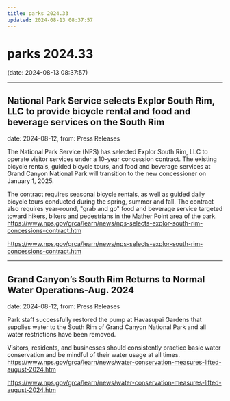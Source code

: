 ```yaml
---
title: parks 2024.33
updated: 2024-08-13 08:37:57
---
```


# parks 2024.33

(date: 2024-08-13 08:37:57)

---

## National Park Service selects Explor South Rim, LLC to provide bicycle rental and food and beverage services on the South Rim

date: 2024-08-12, from: Press Releases

The National Park Service (NPS) has selected Explor South Rim, LLC to operate visitor services under a 10-year concession contract. The existing bicycle rentals, guided bicycle tours, and food and beverage services at Grand Canyon National Park will transition to the new concessioner on January 1, 2025.  

 

The contract requires seasonal bicycle rentals, as well as guided daily bicycle tours conducted during the spring, summer and fall. The contract also requires year-round, "grab and go" food and beverage service targeted toward hikers, bikers and pedestrians in the Mather Point area of the park. https://www.nps.gov/grca/learn/news/nps-selects-explor-south-rim-concessions-contract.htm 

<https://www.nps.gov/grca/learn/news/nps-selects-explor-south-rim-concessions-contract.htm>

---

## Grand Canyon’s South Rim Returns to Normal Water Operations-Aug. 2024

date: 2024-08-12, from: Press Releases

Park staff successfully restored the pump at Havasupai Gardens that supplies water to the South Rim of Grand Canyon National Park and all water restrictions have been removed. 

Visitors, residents, and businesses should consistently practice basic water conservation and be mindful of their water usage at all times. https://www.nps.gov/grca/learn/news/water-conservation-measures-lifted-august-2024.htm 

<https://www.nps.gov/grca/learn/news/water-conservation-measures-lifted-august-2024.htm>

